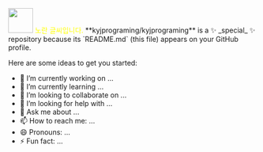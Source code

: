 <body>
<div style="diplay:flex; justify-content: center;">
  <img src='https://pbs.twimg.com/profile_images/1414990564408262661/r6YemvF9_400x400.jpg' width="50"/>
  <span style="color:yellow">노란 글씨입니다.</span>
**kyjprograming/kyjprograming** is a ✨ _special_ ✨ repository because its `README.md` (this file) appears on your GitHub profile.

Here are some ideas to get you started:

- 🔭 I’m currently working on ...
- 🌱 I’m currently learning ...
- 👯 I’m looking to collaborate on ...
- 🤔 I’m looking for help with ...
- 💬 Ask me about ...
- 📫 How to reach me: ...
- 😄 Pronouns: ...
- ⚡ Fun fact: ...
